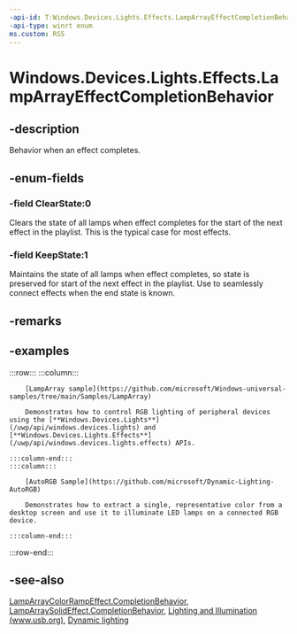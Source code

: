 ```yaml
---
-api-id: T:Windows.Devices.Lights.Effects.LampArrayEffectCompletionBehavior
-api-type: winrt enum
ms.custom: RS5
---
```


<!-- Enumeration syntax.
public enum LampArrayEffectCompletionBehavior : int 
-->

# Windows.Devices.Lights.Effects.LampArrayEffectCompletionBehavior

## -description

Behavior when an effect completes.

## -enum-fields

### -field ClearState:0

Clears the state of all lamps when effect completes for the start of the next effect in the playlist. This is the typical case for most effects.

### -field KeepState:1

Maintains the state of all lamps when effect completes, so state is preserved for start of the next effect in the playlist. Use to seamlessly connect effects when the end state is known.

## -remarks

## -examples

:::row:::
    :::column:::

        [LampArray sample](https://github.com/microsoft/Windows-universal-samples/tree/main/Samples/LampArray)
        
        Demonstrates how to control RGB lighting of peripheral devices using the [**Windows.Devices.Lights**](/uwp/api/windows.devices.lights) and [**Windows.Devices.Lights.Effects**](/uwp/api/windows.devices.lights.effects) APIs.

    :::column-end:::
    :::column:::

        [AutoRGB Sample](https://github.com/microsoft/Dynamic-Lighting-AutoRGB)
        
        Demonstrates how to extract a single, representative color from a desktop screen and use it to illuminate LED lamps on a connected RGB device.
            
    :::column-end:::
:::row-end:::

## -see-also

[LampArrayColorRampEffect.CompletionBehavior](lamparraycolorrampeffect_completionbehavior.md), [LampArraySolidEffect.CompletionBehavior](lamparraysolideffect_completionbehavior.md), [Lighting and Illumination (www.usb.org)](https://www.usb.org/sites/default/files/hutrr84_-_lighting_and_illumination_page.pdf), [Dynamic lighting](/windows/uwp/devices-sensors/lighting-dynamic-lamparray)

